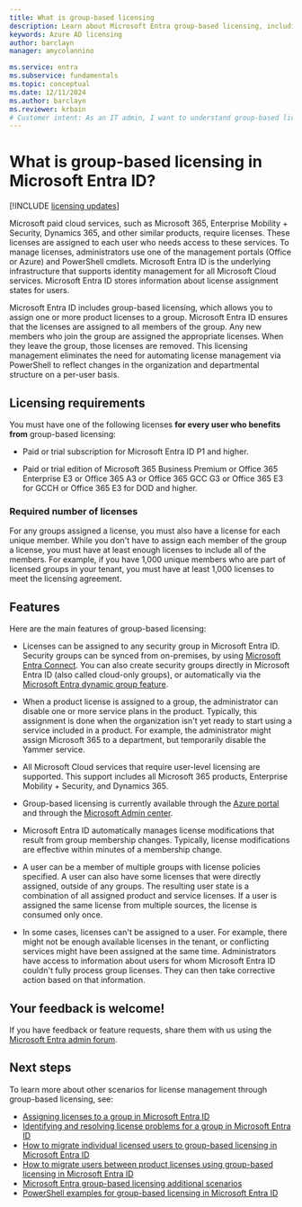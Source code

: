 ```yaml
---
title: What is group-based licensing
description: Learn about Microsoft Entra group-based licensing, including how it works, key features, and best practices.
keywords: Azure AD licensing
author: barclayn
manager: amycolannino

ms.service: entra
ms.subservice: fundamentals
ms.topic: conceptual
ms.date: 12/11/2024
ms.author: barclayn
ms.reviewer: krbain
# Customer intent: As an IT admin, I want to understand group-based licensing, so I can effectively assign licenses to users in my organization.
---
```


# What is group-based licensing in Microsoft Entra ID?

[!INCLUDE [licensing updates](~/includes/licensing-change.md)]

Microsoft paid cloud services, such as Microsoft 365, Enterprise Mobility + Security, Dynamics 365, and other similar products, require licenses. These licenses are assigned to each user who needs access to these services. To manage licenses, administrators use one of the management portals (Office or Azure) and PowerShell cmdlets. Microsoft Entra ID is the underlying infrastructure that supports identity management for all Microsoft Cloud services. Microsoft Entra ID stores information about license assignment states for users.

Microsoft Entra ID includes group-based licensing, which allows you to assign one or more product licenses to a group. Microsoft Entra ID ensures that the licenses are assigned to all members of the group. Any new members who join the group are assigned the appropriate licenses. When they leave the group, those licenses are removed. This licensing management eliminates the need for automating license management via PowerShell to reflect changes in the organization and departmental structure on a per-user basis.

## Licensing requirements

You must have one of the following licenses **for every user who benefits from** group-based licensing:

- Paid or trial subscription for Microsoft Entra ID P1 and higher.

- Paid or trial edition of Microsoft 365 Business Premium or Office 365 Enterprise E3 or Office 365 A3 or Office 365 GCC G3 or Office 365 E3 for GCCH or Office 365 E3 for DOD and higher.

### Required number of licenses

For any groups assigned a license, you must also have a license for each unique member. While you don't have to assign each member of the group a license, you must have at least enough licenses to include all of the members. For example, if you have 1,000 unique members who are part of licensed groups in your tenant, you must have at least 1,000 licenses to meet the licensing agreement.

## Features

Here are the main features of group-based licensing:

- Licenses can be assigned to any security group in Microsoft Entra ID. Security groups can be synced from on-premises, by using [Microsoft Entra Connect](~/identity/hybrid/connect/whatis-azure-ad-connect.md). You can also create security groups directly in Microsoft Entra ID (also called cloud-only groups), or automatically via the [Microsoft Entra dynamic group feature](~/identity/users/groups-create-rule.md).

- When a product license is assigned to a group, the administrator can disable one or more service plans in the product. Typically, this assignment is done when the organization isn't yet ready to start using a service included in a product. For example, the administrator might assign Microsoft 365 to a department, but temporarily disable the Yammer service.

- All Microsoft Cloud services that require user-level licensing are supported. This support includes all Microsoft 365 products, Enterprise Mobility + Security, and Dynamics 365.

- Group-based licensing is currently available through the [Azure portal](https://portal.azure.com) and through the [Microsoft Admin center](https://admin.microsoft.com/).

- Microsoft Entra ID automatically manages license modifications that result from group membership changes. Typically, license modifications are effective within minutes of a membership change.

- A user can be a member of multiple groups with license policies specified. A user can also have some licenses that were directly assigned, outside of any groups. The resulting user state is a combination of all assigned product and service licenses. If a user is assigned the same license from multiple sources, the license is consumed only once.

- In some cases, licenses can't be assigned to a user. For example, there might not be enough available licenses in the tenant, or conflicting services might have been assigned at the same time. Administrators have access to information about users for whom Microsoft Entra ID couldn't fully process group licenses. They can then take corrective action based on that information.

## Your feedback is welcome!

If you have feedback or feature requests, share them with us using the [Microsoft Entra admin forum](https://feedback.azure.com/d365community/forum/22920db1-ad25-ec11-b6e6-000d3a4f0789).

## Next steps

To learn more about other scenarios for license management through group-based licensing, see:

- [Assigning licenses to a group in Microsoft Entra ID](~/identity/users/licensing-groups-assign.md)
- [Identifying and resolving license problems for a group in Microsoft Entra ID](~/identity/users/licensing-groups-resolve-problems.md)
- [How to migrate individual licensed users to group-based licensing in Microsoft Entra ID](~/identity/users/licensing-groups-migrate-users.md)
- [How to migrate users between product licenses using group-based licensing in Microsoft Entra ID](~/identity/users/licensing-groups-change-licenses.md)
- [Microsoft Entra group-based licensing additional scenarios](~/identity/users/licensing-group-advanced.md)
- [PowerShell examples for group-based licensing in Microsoft Entra ID](~/identity/users/licensing-ps-examples.md)
